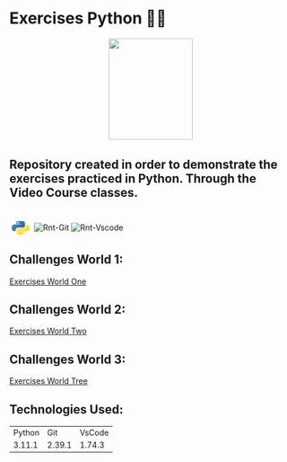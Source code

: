<h1> Exercises Python 👨‍💻</h1> 

<div align="center">
<img src="https://user-images.githubusercontent.com/118791991/214748282-e80e102c-a6cd-4f3c-b971-b675e3f79e26.png" width="150" height="180">
</div>

## Repository created in order to demonstrate the exercises practiced in Python. Through the Video Course classes.

<div style="display: inline_block"><br>
   <img align="center" alt="Rnt-Python" height="30" width="40" src="https://raw.githubusercontent.com/devicons/devicon/master/icons/python/python-original.svg">
   <img align="center" alt="Rnt-Git" height="30" width="40" src="https://cdn.jsdelivr.net/gh/devicons/devicon/icons/git/git-original.svg" />
   <img align="center" alt="Rnt-Vscode" height="30" width="40" src="https://cdn.jsdelivr.net/gh/devicons/devicon/icons/vscode/vscode-original.svg" />   
</div>

## Challenges World 1:

[Exercises World One](https://github.com/Renatohsouza/Exercises-Python/tree/master/Exercicios%20Mundo%201)<br />

## Challenges World 2:

[Exercises World Two](https://github.com/Renatohsouza/Exercises-Python/tree/master/Exercicios%20Mundo%202)<br />

## Challenges World 3:

[Exercises World Tree](https://github.com/Renatohsouza/Exercises-Python/tree/master/Exercicios%20Mundo%203)<br />

## Technologies Used:

<table>
  <tr>
    <td>Python</td>
    <td>Git</td>
    <td>VsCode</td>
  </tr>
  <tr>
    <td>3.11.1</td>
    <td>2.39.1</td>
    <td>1.74.3</td>
  </tr>
</table>
</table>
